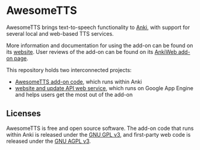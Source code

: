 # AwesomeTTS

AwesomeTTS brings text-to-speech functionality to [Anki](http://ankisrs.net),
with support for several local and web-based TTS services.

More information and documentation for using the add-on can be found on its
[website](https://ankiatts.appspot.com). User reviews of the add-on can be
found on its [AnkiWeb add-on page](https://ankiweb.net/shared/info/301952613).

This repository holds two interconnected projects:

- [AwesomeTTS add-on code](addon/), which runs within Anki
- [website and update API web service](web/), which runs on Google App Engine
  and helps users get the most out of the add-on


## Licenses

AwesomeTTS is free and open source software. The add-on code that runs within
Anki is released under the [GNU GPL v3](addon/LICENSE.txt), and first-party
web code is released under the [GNU AGPL v3](web/LICENSE.txt).

